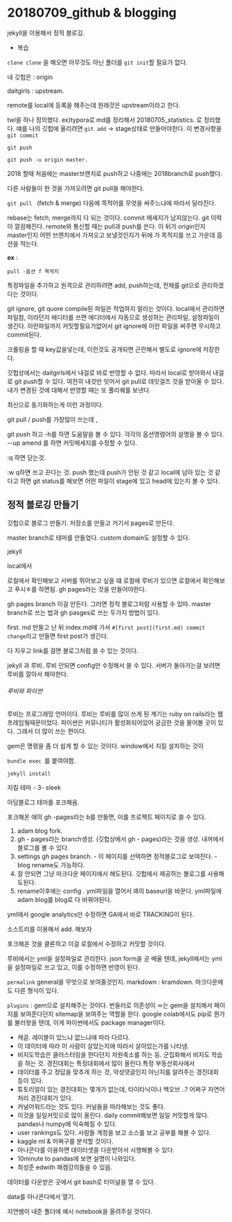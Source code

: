 # 20180709_github & blogging

jekyll을 이용해서 정적 블로깅. 



- 복습

```clone clone``` 을 해오면 아무것도 아닌 폴더를 ```git init```할 필요가 없다. 

내 깃헙은 : origin 

daitgirls :  upstream.

remote를 local에 등록을 해주는데 원래것은 upstream이라고 한다. 

twl을 하나 정의했다. ex)typora로 md를 정리해서 20180705_statistics. 로 정리했다. 얘를 나의 깃헙에 올리려면 ```git add``` -> stage상태로 만들어야한다. 이 변경사항을 ```git commit``` 

 ```git push```

```git push -u origin master. ```

2018 할때 처음에는 master브랜치로 push하고 나중에는 2018branch로 push했다. 

다른 사람들이 한 것을 가져오려면 git pull을 해야한다. 

```git pull ``` (fetch & merge) 다음에 목적어를 무엇을 써주느냐에 따라서 달라진다.

rebase는  fetch, merge까지 다 되는 것이다. commit 메세지가 남지않는다. git 이력이 깔끔해진다. remote와 통신할 때는 pull과 push를 쓴다. 이 뒤가 origin인지 master인지 어떤 브랜치에서 가져오고 보낼것인지가 뒤에 가 목적지를 쓰고 가운데 옵션을 적는다. 

__ex__ : 

```pull -옵션 f 목적지```

특정파일을 추가하고 원격으로 관리하려면 add, push하는데, 전체를 git으로 관리하겠다는 것이다. 

git ignore, git quore compile된 파일은 작업하지 말라는 것이다. local에서 관리하면 파일참, 이라던지 에디터를 쓰면 에디터에서 자동으로 생성하는 관리파일, 설정파일이 생긴다. 이런파일까지 커밋할필요가없어서 git ignore에 이런 파일을 써주면 무시하고 commit된다. 

크롤링을 할 때 key값을넣는데, 이런것도 공개되면 곤란해서 별도로 ignore에 저장한다. 

깃헙상에서는 daitgirls에서 내걸로 바로 반영할 수 없다. 따라서 local로 받아와서 내걸로 git push할 수 있다. 여전히 내것만 잇어서 git pull로 데잇걸즈 것을 받아올 수 있다. 내가 변경된 것에 대해서 반영할 때는 또 풀리퀘를 보낸다. 

최신으로 동기화하는게 이런 과정이다. 

git pull / push를 가장많이 쓰는데 , 

git push 하고 -h를 하면 도움말을 볼 수 있다. 각각의 옵션명령어의 설명을 볼 수 있다. --up amend 를 하면 커밋메세지를 수정할 수 있다. 

:q 하면 닫는것. 

:w q하면 쓰고 끈다는 것. push 했는데 push가 안된 것 같고 local에 남아 있는 것 같다고 하면 git status를 해보면 어떤 파일이 stage에 있고 head에 있는지 볼 수 있다. 

## 정적 블로깅 만들기

깃헙으로 블로그 만들기. 저장소를 만들고 거기서 pages로 만든다. 

master branch로 테마를 만들었다. custom domain도 설정할 수 있다. 

jekyll 

local에서 

로컬에서 확인해보고 서버를 뛰어보고 싶을 떄 로컬에 루비가 있으면 로컬에서 확인해보고 푸시ㅎ를 하면됨.  gh pages라는 것을 만들어야한다. 

gh pages branch 이걸 만든다. 그러면 정적 블로그처럼 사용할 수 있따. master branch로 쓰는 법과 gh pasges로 쓰는 두가지 방법이 있다. 

first. md 만들고 난 뒤 index.md에 가서 ```#[first post](first.md) commit change```라고 만들면 first post가 생긴다. 

다 지우고 link를 걸면 블로그처럼 쓸 수 있는 것이다. 

jekyll 과 루비. 루비 안되면 config만 수정해서 쓸 수 있다. 서버가 돌아가는걸 보려면 루비를 깔아서 해야한다. 

###### 루비와 파이썬

루비는 프로그래밍 언어이다. 루비는 루비를 많이 쓰게 된 계기는 ruby on rails라는 웹프레임웤때문이었다. 파이썬은 커뮤니티가 활성화되어있어 궁금한 것을 물어볼 곳이 있다. 그래서 더 많이 쓰는 편이다. 

gem은 명령을 좀 더 쉽게 할 수 있는 것이다. window에서 지킬 설치하는 것이 



```bundle exec ```를 붙여야함. 

```jekyll install ```



지킬 테마 - 3- sleek



아담블로그 테마를 포크해옴. 

포크해온 애의 gh -pages라는 b를 만들면, 이를 프로젝트 페이지로 쓸 수 있다. 

1. adam blog fork. 
2. gh - pages라는 branch생성. (깃헙상에서 gh - pages)라는 것을 생성. 내꺼에서 블로그를 볼 수 있다. 
3. settings gh pages branch.  - 이 페이지를 선택하면 정적블로그로 보여진다.
                                                  - blog rename도 가능하다. 
4. 잘 안되면 그냥 마크다운 페이지에서 해도된다. 깃헙에서 제공하는 블로그를 사용해도된다. 
5. rename이후에는 config . yml파일을 열어서 l8의 baseurl을 바꾼다.  yml파일에 adam blog를 blog로 다 바꿔야된다.

yml에서 google analytics만 수정하면 GA에서 바로 TRACKING이 된다. 

소스트리를 이용해서 add. 해보자

포크해온 것을 클론하고 이걸 로컬에서 수정하고 커밋할 것이다. 

루비에서는 yml을 설정파일로 관리한다. json form을 곧 배울 텐데, jekyll에서는 yml을 설정파일로 쓰고 있고, 이를 수정하면 반영이 된다. 

```permalink``` general을 무엇으로 보여줄것인지. markdown : kramdown. 마크다운에도 다른 형식이 있다. 

```plugins``` : gem으로 설치해주는 것이다. 번들러로 의존성이 ㅆ는 gem을 설치해서 페이지를 보여준다던지 sitemap을 보여주는 역할을 한다. google colab에서도 pip로 뭔가를 불러왓을 텐데, 이게 파이썬에서도 package manager이다. 



- 캐글. 레이블이 있느냐 없느냐에 따라 다르다. 
- 이 데이터에 따라 이 사람이 살았는지에 따라서 살아있는가를 나타냄. 
- 비지도학습은 클러스터링을 한다던지 차원축소를 하는 등. 군집화해서 비지도 학습을 하는 것. 경진대회는 특정대회에서 많이 올린다.특정 부동산회사에서 
- 데이터를 주고 정답을 맞추게 하는 것, 악성댓글인지 아닌지를 알려주는 경진대회 등이 있다. 
- 튜토리얼이 있는 경진대회는 몇개가 없는데, 타이타닉이나 백오브 ..? 어쩌구 자연어처리 경진대회가 있다. 
- 커널어워드라는 것도 있다. 커널들을 따라해보는 것도 좋다. 
- 이것을 일일커밋으로 많이 올린다. daily commit해보면 일일 커밋할게 많다. pandas나 numpy에 익숙해질 수 있다. 
- user rankings도 있다. 사람들 계정을 보고 소스를 보고 공부를 해볼 수 있다. 
- kaggle ml & 어쩌구를 분석할 것이다. 
- 아나콘다를 이용하면 데이터셋을 다운받아서 시행해볼 수 있다. 
- 10minute to pandas에 보면 설명이 나와있다. 
- 최성준 edwith  패캠강의들을 수 있음. 



데이터를 다운받은 곳에서 git bash로 터미널을 열 수 있다. 



data를 아나콘다에서 열기. 

지연쌤이 내준 폴더에 예시 notebook을 올려주실 것이다. 